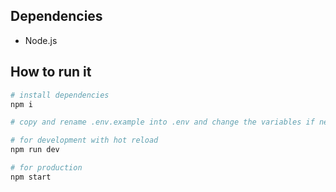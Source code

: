 ## Dependencies

- Node.js

## How to run it

```bash
# install dependencies
npm i

# copy and rename .env.example into .env and change the variables if needed

# for development with hot reload
npm run dev

# for production
npm start
```

